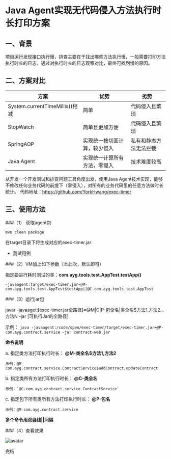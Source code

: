 # Java Agent实现无代码侵入方法执行时长打印方案

## 一、背景

项目运行发现接口执行慢，排查主要在于找出哪些方法执行慢，一般需要打印方法执行时长的日志。通过对执行时长的日志观察对比，最终可找到慢的原因。

## 二、方案对比
|方案|优势|劣势|
|---|---|---|
|System.currentTimeMillis()相减|简单 |代码侵入且繁琐 |
|StopWatch|简单且更加方便|代码侵入且繁琐|
|SpringAOP|实现统一按切面计算，较少侵入|私有和静态方法无法拦截|
|Java Agent|实现统一计算所有方法，零侵入|技术难度较高|

从开发一个开发测试和排查问题工具角度出发，使用Java Agent技术实现，能够不修改任何业务代码的前提下（零侵入），对所有的业务代码里的任意方法做时长统计。
代码地址：https://github.com/YorkHwang/exec-timer

## 三、使用方法

###（1） 获取agent包

	mvn clean package

在target目录下将生成对应的exec-timer.jar
- 测试用例

###（2）VM加上如下参数（本此次，默认即可）

指定要进行耗时测试的类：**com.ayg.tools.test.AppTest.testApp()**

`-javaagent:target/exec-timer.jar=@M-com.ayg.tools.test.AppTest$testApp||@C-com.ayg.tools.test.AppTest`

###（3）运行jar包

javar -javaaget:[exec-timer.jar全路径]=@M|C|P-包全名|类全名$方法1,方法2...方法N -jar [可执行Jar的全路径]

示例：
`java -javaagent:/code/open/exec-timer/target/exec-timer.jar=@P-com.ayg.contract.service -jar contract-web.jar
`

**命令说明**

a. 指定类方法打印执行时长： __@M-类全名$方法1,方法2__

	示例：@M-com.ayg.contract.service.ContractService$addContract,updateContract


b. 指定类所有方法打印执行时长： __@C-类全名__ 

	示例：`@C-com.ayg.contract.service.ContractService`

c. 指定包下所有类所有方法打印执行时长： __@P-包名__ 

	示例：@M-com.ayg.contract.service

 __多个命令用双竖线||间隔__ 

###（4）查看效果

![avatar](https://t2.picb.cc/2022/04/14/622P4F.jpg)

完结
